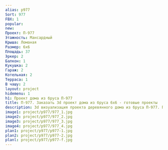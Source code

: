 ```yaml
---
alias: p977
Sort: 977
FBX: 1
popular: 
new: 
Проект: П-977
Этажность: Мансардный
Крыша: Ломаная
Размер: 6х6
Площадь: 37
Эркер: 2
Балкон: 1
Кукушка: 2
Гараж: 2
Котельная: 2
Терраса: 1
В чашу: 2
layout: project
hidemenu: 1
h1: Проект дома из бруса П-977
title: П-977. Заказать 3d проект дома из бруса 6х6 - готовые проекты
description: 3d визуализация проекта деревянного дома из бруса П-977. Площадь 37 м2, размер 6х6. Вы можете внести любые изменения в проект.
image1: project/p977/977_1.jpg
image2: project/p977/977_2.jpg
image3: project/p977/977_3.jpg
image4: project/p977/977_4.jpg
plan1: project/p977/p977-1.jpg
plan2: project/p977/p977-2.jpg
planl: project/p977/p977-f.jpg
---
```

